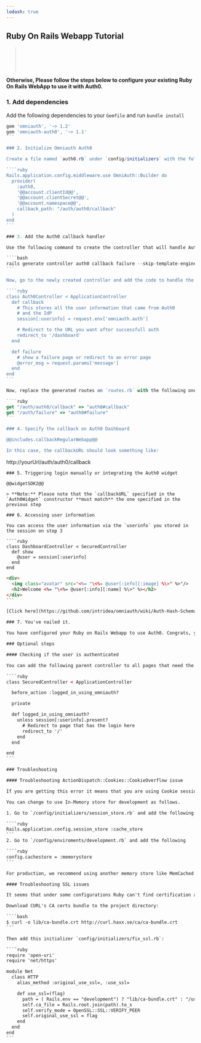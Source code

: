 ```yaml
---
lodash: true
---
```


## Ruby On Rails Webapp Tutorial

<div class="package" style="text-align: center;">
  <blockquote>
    <a href="@@base_url@@/ruby-auth0/master/create-package?path=examples/ruby-on-rails-webapp&type=server@@account.clientParam@@" class="btn btn-lg btn-success btn-package" style="text-transform: uppercase; color: white">
      <span style="display: block">Download a Seed project</span>
      <% if (account.userName) { %>
      <span class="smaller" style="display:block; font-size: 11px">with your Auth0 API Keys already set and configured</span>
      <% } %>
    </a>
  </blockquote>
</div>

**Otherwise, Please follow the steps below to configure your existing Ruby On Rails WebApp to use it with Auth0.**

### 1. Add dependencies

Add the following dependencies to your `Gemfile` and run `bundle install`

````js
gem 'omniauth', '~> 1.2'
gem 'omniauth-auth0', '~> 1.1'
```

### 2. Initialize Omniauth Auth0

Create a file named `auth0.rb` under `config/initializers` with the following content:

````ruby
Rails.application.config.middleware.use OmniAuth::Builder do
  provider(
    :auth0,
    '@@account.clientId@@',
    '@@account.clientSecret@@',
    '@@account.namespace@@',
    callback_path: "/auth/auth0/callback"
  )
end
```

### 3. Add the Auth0 callback handler

Use the following command to create the controller that will handle Auth0 callback:

````bash
rails generate controller auth0 callback failure --skip-template-engine --skip-assets
```

Now, go to the newly created controller and add the code to handle the success and failure of the callback.

````ruby
class Auth0Controller < ApplicationController
  def callback
    # This stores all the user information that came from Auth0
    # and the IdP
    session[:userinfo] = request.env['omniauth.auth']

    # Redirect to the URL you want after successfull auth
    redirect_to '/dashboard'
  end

  def failure
    # show a failure page or redirect to an error page
    @error_msg = request.params['message']
  end
end
```

Now, replace the generated routes on `routes.rb` with the following ones:

````ruby
get "/auth/auth0/callback" => "auth0#callback"
get "/auth/failure" => "auth0#failure"
```

### 4. Specify the callback on Auth0 Dashboard

@@includes.callbackRegularWebapp@@

In this case, the callbackURL should look something like:

````
http://yourUrl/auth/auth0/callback
```
### 5. Triggering login manually or integrating the Auth0 widget

@@widgetSDK2@@

> **Note:** Please note that the `callbackURL` specified in the `Auth0Widget` constructor **must match** the one specified in the previous step

### 6. Accessing user information

You can access the user information via the `userinfo` you stored in the session on step 3

````ruby
class DashboardController < SecuredController
  def show
    @user = session[:userinfo]
  end
end
```

````html
<div>
  <img class="avatar" src="<%= "\<%= @user[:info][:image] %\>" %>"/>
  <h2>Welcome <%= "\<%= @user[:info][:name] %\>" %></h2>
</div>
```

[Click here](https://github.com/intridea/omniauth/wiki/Auth-Hash-Schema) to check all the information that the userinfo hash has.

### 7. You've nailed it.

You have configured your Ruby on Rails Webapp to use Auth0. Congrats, you're awesome!

### Optional steps

#### Checking if the user is authenticated

You can add the following parent controller to all pages that need the user to be authenticated:

````ruby
class SecuredController < ApplicationController

  before_action :logged_in_using_omniauth?

  private

  def logged_in_using_omniauth?
    unless session[:userinfo].present?
      # Redirect to page that has the login here
      redirect_to '/'
    end
  end

end
```

### Troubleshooting

#### Troubleshooting ActionDispatch::Cookies::CookieOverflow issue

If you are getting this error it means that you are using Cookie sessions and since you are storing the whole profile it overflows the max-size of 4K.

You can change to use In-Memory store for development as follows.

1. Go to `/config/initializers/session_store.rb` and add the following:

````ruby
Rails.application.config.session_store :cache_store
```
2. Go to `/config/enviroments/development.rb` and add the following

````ruby
config.cachestore = :memorystore
```

For production, we recommend using another memory store like MemCached or something similar

#### Troubleshooting SSL issues

It seems that under some configurations Ruby can't find certification authority certificates (CA Certs).

Download CURL's CA certs bundle to the project directory:

````bash
$ curl -o lib/ca-bundle.crt http://curl.haxx.se/ca/ca-bundle.crt
```

Then add this initializer `config/initializers/fix_ssl.rb`:

````ruby
require 'open-uri'
require 'net/https'

module Net
  class HTTP
    alias_method :original_use_ssl=, :use_ssl=

    def use_ssl=(flag)
      path = ( Rails.env == "development") ? "lib/ca-bundle.crt" : "/usr/lib/ssl/certs/ca-certificates.crt"
      self.ca_file = Rails.root.join(path).to_s
      self.verify_mode = OpenSSL::SSL::VERIFY_PEER
      self.original_use_ssl = flag
    end
  end
end
```
